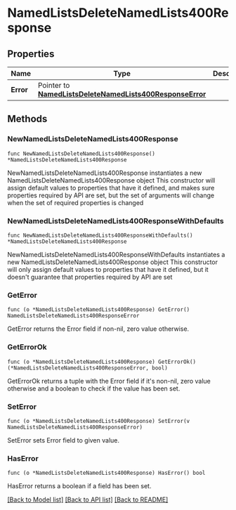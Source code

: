 # NamedListsDeleteNamedLists400Response

## Properties

Name | Type | Description | Notes
------------ | ------------- | ------------- | -------------
**Error** | Pointer to [**NamedListsDeleteNamedLists400ResponseError**](NamedListsDeleteNamedLists400ResponseError.md) |  | [optional] 

## Methods

### NewNamedListsDeleteNamedLists400Response

`func NewNamedListsDeleteNamedLists400Response() *NamedListsDeleteNamedLists400Response`

NewNamedListsDeleteNamedLists400Response instantiates a new NamedListsDeleteNamedLists400Response object
This constructor will assign default values to properties that have it defined,
and makes sure properties required by API are set, but the set of arguments
will change when the set of required properties is changed

### NewNamedListsDeleteNamedLists400ResponseWithDefaults

`func NewNamedListsDeleteNamedLists400ResponseWithDefaults() *NamedListsDeleteNamedLists400Response`

NewNamedListsDeleteNamedLists400ResponseWithDefaults instantiates a new NamedListsDeleteNamedLists400Response object
This constructor will only assign default values to properties that have it defined,
but it doesn't guarantee that properties required by API are set

### GetError

`func (o *NamedListsDeleteNamedLists400Response) GetError() NamedListsDeleteNamedLists400ResponseError`

GetError returns the Error field if non-nil, zero value otherwise.

### GetErrorOk

`func (o *NamedListsDeleteNamedLists400Response) GetErrorOk() (*NamedListsDeleteNamedLists400ResponseError, bool)`

GetErrorOk returns a tuple with the Error field if it's non-nil, zero value otherwise
and a boolean to check if the value has been set.

### SetError

`func (o *NamedListsDeleteNamedLists400Response) SetError(v NamedListsDeleteNamedLists400ResponseError)`

SetError sets Error field to given value.

### HasError

`func (o *NamedListsDeleteNamedLists400Response) HasError() bool`

HasError returns a boolean if a field has been set.


[[Back to Model list]](../README.md#documentation-for-models) [[Back to API list]](../README.md#documentation-for-api-endpoints) [[Back to README]](../README.md)


